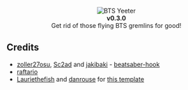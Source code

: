 <p align="center">
  <img src="https://github.com/IsGabriellaCurious/BTSYeeter/blob/master/cover-small.png" alt="BTS Yeeter" /> <br>
  <b>v0.3.0</b></br>
  Get rid of those flying BTS gremlins for good!
</p>

## Credits

* [zoller27osu](https://github.com/zoller27osu), [Sc2ad](https://github.com/Sc2ad) and [jakibaki](https://github.com/jakibaki) - [beatsaber-hook](https://github.com/sc2ad/beatsaber-hook)
* [raftario](https://github.com/raftario)
* [Lauriethefish](https://github.com/Lauriethefish) and [danrouse](https://github.com/danrouse) for [this template](https://github.com/Lauriethefish/quest-mod-template)
